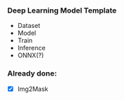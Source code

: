 ### Deep Learning Model Template
- Dataset
- Model
- Train
- Inference
- ONNX(?)

### Already done:
- [x] Img2Mask
